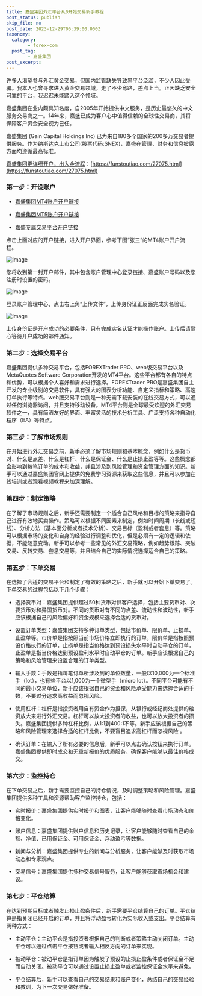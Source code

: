 ```yaml
---
title: 嘉盛集团外汇平台从0开始交易新手教程
post_status: publish
skip_file: no
post_date: 2023-12-29T06:39:00.000Z
taxonomy:
  category:
        - forex-com
  post_tag:
        - 嘉盛集团
post_excerpt: 
---
```

许多人渴望参与外汇黄金交易，但国内监管缺失导致黑平台泛滥，不少人因此受骗。我本人也曾寻求进入黄金交易领域，走了不少弯路，差点上当。正因缺乏安全可靠的平台，我迟迟未能踏入这个领域。

嘉盛集团在业内颇具知名度，自2005年开始提供中文服务，是历史最悠久的中文服务交易商之一。14年来，嘉盛已成为客户心中值得信赖的全球性交易商，其将保障客户资金安全视为己任。

嘉盛集团 (Gain Capital Holdings Inc) 已为来自180多个国家的200多万交易者提供服务。作为纳斯达克上市公司(股票代码:SNEX)，嘉盛在管理、财务和信息披露方面均遵循最高标准。

[嘉盛集团更详细开户，出入金流程](https://funstoutiao.com/27075.html)：[https://funstoutiao.com/27075.html](https://funstoutiao.com/27075.html)

### 第一步：开设账户

* [嘉盛集团MT4账户开户链接](https://s.ssgg.net/jsmt4)

* [嘉盛集团MT5账户开户链接](https://s.ssgg.net/jsmt5)

* [嘉盛专属交易平台开户链接](https://s.ssgg.net/js)

点击上面对应的开户链接，进入开户界面，参考下图“张三”的MT4账户开户流程。

![Image](https://prod-files-secure.s3.us-west-2.amazonaws.com/39ed1227-6d7d-4570-be36-9ccd4a2c4241/7a167aea-686b-400d-af59-4e18eb607a40/640.png?X-Amz-Algorithm=AWS4-HMAC-SHA256&X-Amz-Content-Sha256=UNSIGNED-PAYLOAD&X-Amz-Credential=ASIAZI2LB466SXKPM2SF%2F20251026%2Fus-west-2%2Fs3%2Faws4_request&X-Amz-Date=20251026T221309Z&X-Amz-Expires=3600&X-Amz-Security-Token=IQoJb3JpZ2luX2VjEN3%2F%2F%2F%2F%2F%2F%2F%2F%2F%2FwEaCXVzLXdlc3QtMiJGMEQCIC7WQ04loJ1%2B2G7TlORJyORu0M1T0oj7ppJUBK9AGFr5AiBiehSZl2CQc%2F8nC7ROqKmS%2FoYA84zn4msnxC9%2BFWdewSqIBAiW%2F%2F%2F%2F%2F%2F%2F%2F%2F%2F8BEAAaDDYzNzQyMzE4MzgwNSIMODvF0Vko6O8Ey9hBKtwDrIqZ1QrxCPWcFEb4YQTKpTcKmoWhHVZJ0cvxSKMCNNg6rQxbRFAXNqVNrhBPz%2FNneFrgC4VX1wDeyT%2FwD6RV7PWuXzfPFQwXIzbmK6S8OIVhCanijUFAN%2F%2BFeCxvRUbS167Ddle0ghg2y%2Bgycd3QOOXhhwc8YiXv6DZ%2FyIqihtGgJGnF%2FP%2B6oo8CpAC1ArpvHP6%2FTg2%2Btv%2BXTzfmDQVRDctfe%2FJaQBaFLCl1WRLzAOqM8ILXfk0CQ7zA50J4Em8Pqyv4njw7U9YTVP5rr%2BS5qXRa3KoKF2THb7FmFyZlDfWkPhc3YjFBJn5vxv%2BSOAOMeEPvl7E1lrCuAcmCggYlhsKVbAXrvcnd7DRYFyhUw%2FK6PM1z2Fv6q90Q8W4k%2BbX%2BAfPloGIcYes0VPMEHNg3QgjKy8Viqi6M%2BYlh%2F7mA6ulLjo9UKYDzgV73A5Z%2B0iFDQwirqkxsQ4IQ3k6F7PlXE8ik2Yf8TR%2B27m2m2z8kQosq3k8T9R2cVnMULa3U%2FqF2JdmO2HMA23llhLPQoS4Sev2wYSaDe%2FpblNkxmI74hQZRRWu%2B42xSqlzL6cawii7InjaiNh%2BibSq9Id1djxjArAe%2FBpYUXClbuGglK6q9%2B3mYsCiq9WGBZNSy64cwkpD6xwY6pgH60kVCc03g8bUc5jrDOjPL3tLPPxvnOsQiYXDiQnY%2F0pY9bRuPLrjWx0hu%2Fm4xjTvKLTd3H7ROrs90ScDkXHxM7JjKG3k70wAxrSLdxKhSftkCfJn%2Fjvc5WmkIQJaw7QmWq5oXhWj%2FzlUoVeOz0yJ1Y9c7N5BETxLDSQRljrknZtsNKTo9Duz0n6lsEEpE3AaiKVjShkLD8aeoWoz7XOPJ4YRq0Sji&X-Amz-Signature=0313e1847e5645abdd7a088485ff30c06abc804070293ecedda4dacb7e65785d&X-Amz-SignedHeaders=host&x-amz-checksum-mode=ENABLED&x-id=GetObject)

您将收到第一封开户邮件，其中包含账户管理中心登录链接、嘉盛账户号码以及您注册时设置的密码。

![Image](https://prod-files-secure.s3.us-west-2.amazonaws.com/39ed1227-6d7d-4570-be36-9ccd4a2c4241/eaa1c6b3-2877-4284-a0e1-530e222c27fb/image.png?X-Amz-Algorithm=AWS4-HMAC-SHA256&X-Amz-Content-Sha256=UNSIGNED-PAYLOAD&X-Amz-Credential=ASIAZI2LB466SXKPM2SF%2F20251026%2Fus-west-2%2Fs3%2Faws4_request&X-Amz-Date=20251026T221309Z&X-Amz-Expires=3600&X-Amz-Security-Token=IQoJb3JpZ2luX2VjEN3%2F%2F%2F%2F%2F%2F%2F%2F%2F%2FwEaCXVzLXdlc3QtMiJGMEQCIC7WQ04loJ1%2B2G7TlORJyORu0M1T0oj7ppJUBK9AGFr5AiBiehSZl2CQc%2F8nC7ROqKmS%2FoYA84zn4msnxC9%2BFWdewSqIBAiW%2F%2F%2F%2F%2F%2F%2F%2F%2F%2F8BEAAaDDYzNzQyMzE4MzgwNSIMODvF0Vko6O8Ey9hBKtwDrIqZ1QrxCPWcFEb4YQTKpTcKmoWhHVZJ0cvxSKMCNNg6rQxbRFAXNqVNrhBPz%2FNneFrgC4VX1wDeyT%2FwD6RV7PWuXzfPFQwXIzbmK6S8OIVhCanijUFAN%2F%2BFeCxvRUbS167Ddle0ghg2y%2Bgycd3QOOXhhwc8YiXv6DZ%2FyIqihtGgJGnF%2FP%2B6oo8CpAC1ArpvHP6%2FTg2%2Btv%2BXTzfmDQVRDctfe%2FJaQBaFLCl1WRLzAOqM8ILXfk0CQ7zA50J4Em8Pqyv4njw7U9YTVP5rr%2BS5qXRa3KoKF2THb7FmFyZlDfWkPhc3YjFBJn5vxv%2BSOAOMeEPvl7E1lrCuAcmCggYlhsKVbAXrvcnd7DRYFyhUw%2FK6PM1z2Fv6q90Q8W4k%2BbX%2BAfPloGIcYes0VPMEHNg3QgjKy8Viqi6M%2BYlh%2F7mA6ulLjo9UKYDzgV73A5Z%2B0iFDQwirqkxsQ4IQ3k6F7PlXE8ik2Yf8TR%2B27m2m2z8kQosq3k8T9R2cVnMULa3U%2FqF2JdmO2HMA23llhLPQoS4Sev2wYSaDe%2FpblNkxmI74hQZRRWu%2B42xSqlzL6cawii7InjaiNh%2BibSq9Id1djxjArAe%2FBpYUXClbuGglK6q9%2B3mYsCiq9WGBZNSy64cwkpD6xwY6pgH60kVCc03g8bUc5jrDOjPL3tLPPxvnOsQiYXDiQnY%2F0pY9bRuPLrjWx0hu%2Fm4xjTvKLTd3H7ROrs90ScDkXHxM7JjKG3k70wAxrSLdxKhSftkCfJn%2Fjvc5WmkIQJaw7QmWq5oXhWj%2FzlUoVeOz0yJ1Y9c7N5BETxLDSQRljrknZtsNKTo9Duz0n6lsEEpE3AaiKVjShkLD8aeoWoz7XOPJ4YRq0Sji&X-Amz-Signature=db487bdb176ee92569bd83d4aa4a3bfebfa77648f3def2f2f79279bffe432e57&X-Amz-SignedHeaders=host&x-amz-checksum-mode=ENABLED&x-id=GetObject)

登录账户管理中心，点击右上角“上传文件”，上传身份证正反面完成实名验证。

![Image](https://prod-files-secure.s3.us-west-2.amazonaws.com/39ed1227-6d7d-4570-be36-9ccd4a2c4241/54090639-09fc-46b4-a135-e0289f707147/image.png?X-Amz-Algorithm=AWS4-HMAC-SHA256&X-Amz-Content-Sha256=UNSIGNED-PAYLOAD&X-Amz-Credential=ASIAZI2LB466SXKPM2SF%2F20251026%2Fus-west-2%2Fs3%2Faws4_request&X-Amz-Date=20251026T221309Z&X-Amz-Expires=3600&X-Amz-Security-Token=IQoJb3JpZ2luX2VjEN3%2F%2F%2F%2F%2F%2F%2F%2F%2F%2FwEaCXVzLXdlc3QtMiJGMEQCIC7WQ04loJ1%2B2G7TlORJyORu0M1T0oj7ppJUBK9AGFr5AiBiehSZl2CQc%2F8nC7ROqKmS%2FoYA84zn4msnxC9%2BFWdewSqIBAiW%2F%2F%2F%2F%2F%2F%2F%2F%2F%2F8BEAAaDDYzNzQyMzE4MzgwNSIMODvF0Vko6O8Ey9hBKtwDrIqZ1QrxCPWcFEb4YQTKpTcKmoWhHVZJ0cvxSKMCNNg6rQxbRFAXNqVNrhBPz%2FNneFrgC4VX1wDeyT%2FwD6RV7PWuXzfPFQwXIzbmK6S8OIVhCanijUFAN%2F%2BFeCxvRUbS167Ddle0ghg2y%2Bgycd3QOOXhhwc8YiXv6DZ%2FyIqihtGgJGnF%2FP%2B6oo8CpAC1ArpvHP6%2FTg2%2Btv%2BXTzfmDQVRDctfe%2FJaQBaFLCl1WRLzAOqM8ILXfk0CQ7zA50J4Em8Pqyv4njw7U9YTVP5rr%2BS5qXRa3KoKF2THb7FmFyZlDfWkPhc3YjFBJn5vxv%2BSOAOMeEPvl7E1lrCuAcmCggYlhsKVbAXrvcnd7DRYFyhUw%2FK6PM1z2Fv6q90Q8W4k%2BbX%2BAfPloGIcYes0VPMEHNg3QgjKy8Viqi6M%2BYlh%2F7mA6ulLjo9UKYDzgV73A5Z%2B0iFDQwirqkxsQ4IQ3k6F7PlXE8ik2Yf8TR%2B27m2m2z8kQosq3k8T9R2cVnMULa3U%2FqF2JdmO2HMA23llhLPQoS4Sev2wYSaDe%2FpblNkxmI74hQZRRWu%2B42xSqlzL6cawii7InjaiNh%2BibSq9Id1djxjArAe%2FBpYUXClbuGglK6q9%2B3mYsCiq9WGBZNSy64cwkpD6xwY6pgH60kVCc03g8bUc5jrDOjPL3tLPPxvnOsQiYXDiQnY%2F0pY9bRuPLrjWx0hu%2Fm4xjTvKLTd3H7ROrs90ScDkXHxM7JjKG3k70wAxrSLdxKhSftkCfJn%2Fjvc5WmkIQJaw7QmWq5oXhWj%2FzlUoVeOz0yJ1Y9c7N5BETxLDSQRljrknZtsNKTo9Duz0n6lsEEpE3AaiKVjShkLD8aeoWoz7XOPJ4YRq0Sji&X-Amz-Signature=78a1333091105c7589820a6dfb17fd6c133248555e4295087ee23734212d77a5&X-Amz-SignedHeaders=host&x-amz-checksum-mode=ENABLED&x-id=GetObject)

上传身份证是开户成功的必要条件，只有完成实名认证才能操作账户。上传后请耐心等待开户成功的邮件通知。

### 第二步：选择交易平台

嘉盛集团提供多种交易平台，包括FOREXTrader PRO、web版交易平台以及MetaQuotes Software Corporation开发的MT4平台。这些平台都有各自的特点和优势，可以根据个人喜好和需求进行选择。FOREXTrader PRO是嘉盛集团自主开发的专业级别的交易软件，具有强大的图表分析功能、自定义指标和策略、高速订单执行等特点。web版交易平台则是一种无需下载安装的在线交易方式，可以通过任何浏览器访问，并且支持移动设备。MT4平台则是全球最受欢迎的外汇交易软件之一，具有简洁友好的界面、丰富灵活的技术分析工具、广泛支持各种自动化程序（EA）等特点。

### 第三步：了解市场规则

在开始进行外汇交易之前，新手必须了解市场规则和基本概念，例如什么是货币对、什么是点差、什么是杠杆、什么是保证金、什么是止损止盈等等。这些概念都会影响到每笔订单的成本和收益，并且涉及到风险管理和资金管理方面的知识。新手可以通过嘉盛集团官网上提供的免费学习资源来获取这些信息，并且可以参加在线培训或者观看视频教程来加深理解。

### 第四步：制定策略

在了解了市场规则之后，新手还需要制定一个适合自己风格和目标的策略来指导自己进行有效地买卖操作。策略可以根据不同因素来制定，例如时间周期（长线或短线）、分析方法（基本面分析或者技术分析）、交易目标（盈利或者套息）等。策略可以根据市场的变化和自身的经验进行调整和优化，但是必须有一定的逻辑和依据，不能随意变动。新手可以参考一些常见的外汇交易策略，例如趋势跟踪、突破交易、反转交易、套息交易等，并且结合自己的实际情况选择适合自己的策略。

### 第五步：下单交易

在选择了合适的交易平台和制定了有效的策略之后，新手就可以开始下单交易了。下单交易的过程包括以下几个步骤：

* 选择货币对：嘉盛集团提供超过50种货币对供客户选择，包括主要货币对、次要货币对和异国货币对。不同的货币对有不同的点差、流动性和波动性，新手应该根据自己的风险偏好和资金规模来选择合适的货币对。

* 设置订单类型：嘉盛集团支持多种订单类型，包括市价单、限价单、止损单、止盈单等。市价单是指按照当前市场价格立即执行的订单，限价单是指按照预设价格执行的订单，止损单是指当价格达到预设损失水平时自动平仓的订单，止盈单是指当价格达到预设盈利水平时自动平仓的订单。新手应该根据自己的策略和风险管理来设置合理的订单类型。

* 输入手数：手数是指每笔订单所涉及到的单位数量，一般以10,000为一个标准手（lot），也有些平台以1,000为一个微型手（micro lot）。不同平台可能有不同的最小交易单位，新手应该根据自己的资金和风险承受能力来选择合适的手数，不要过分追求高收益而忽视风险。

* 使用杠杆：杠杆是指投资者用自有资金作为担保，从银行或经纪商处提供的融资放大来进行外汇交易。杠杆可以放大投资者的收益，也可以放大投资者的损失。嘉盛集团提供多种杠杆比例，从1:1到400:1不等。新手应该根据自己的策略和风险管理来选择合适的杠杆比例，不要盲目追求高杠杆而忽视风险 。

* 确认订单：在输入了所有必要的信息后，新手可以点击确认按钮来执行订单。嘉盛集团提供即时成交和无重新报价的优质服务，确保客户能够以最佳价格成交。

### 第六步：监控持仓

在下单交易之后，新手需要监控自己的持仓情况，及时调整策略和风险管理。嘉盛集团提供多种工具和资源帮助客户监控持仓，包括：

* 实时报价：嘉盛集团提供实时报价和图表，让客户能够随时查看市场动态和价格变化。

* 账户信息：嘉盛集团提供账户信息和历史记录，让客户能够随时查看自己的余额、净值、已用保证金、可用保证金、浮动盈亏等数据。

* 新闻与分析：嘉盛集团提供专业的新闻与分析服务，让客户能够及时获取市场动态和专家观点。

* 交易信号：嘉盛集团提供多种交易信号服务，让客户能够获取市场机会和建议。

### 第七步：平仓结算

在达到预期目标或者触发止损止盈条件后，新手需要平仓结算自己的订单。平仓结算是指关闭已经开启的订单，并且将浮动盈亏转化为实际收入或支出。平仓结算有两种方式：

* 主动平仓：主动平仓是指投资者根据自己的判断或者策略主动关闭订单。主动平仓可以通过点击平仓按钮或者输入相反方向的订单来实现。

* 被动平仓：被动平仓是指订单因为触发了预设的止损止盈条件或者保证金不足而自动关闭。被动平仓可以通过设置止损止盈单或者监控保证金水平来避免。

* 平仓结算后，新手可以查看自己的交易结果和账户变化，总结自己的交易经验和教训，为下一次交易做好准备。